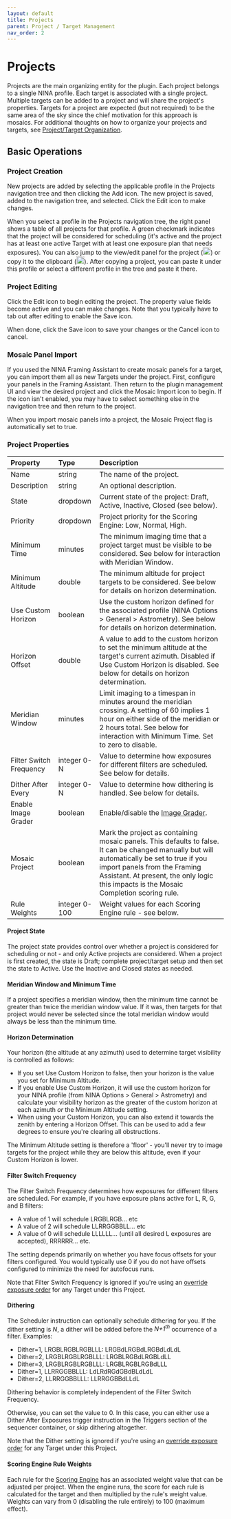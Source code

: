 ```yaml
---
layout: default
title: Projects
parent: Project / Target Management
nav_order: 2
---
```


# Projects
Projects are the main organizing entity for the plugin.  Each project belongs to a single NINA profile.  Each target is associated with a single project.  Multiple targets can be added to a project and will share the project's properties.  Targets for a project are expected (but not required) to be the same area of the sky since the chief motivation for this approach is mosaics.  For additional thoughts on how to organize your projects and targets, see [Project/Target Organization](organization.html).

## Basic Operations

### Project Creation

New projects are added by selecting the applicable profile in the Projects navigation tree and then clicking the Add icon.  The new project is saved, added to the navigation tree, and selected.  Click the Edit icon to make changes.

When you select a profile in the Projects navigation tree, the right panel shows a table of all projects for that profile.  A green checkmark indicates that the project will be considered for scheduling (it's active and the project has at least one active Target with at least one exposure plan that needs exposures).  You can also jump to the view/edit panel for the project (<img src="../assets/images/settings-icon.png" width="18" height="18">) or copy it to the clipboard (<img src="../assets/images/copy-icon.png" width="18" height="18">).  After copying a project, you can paste it under this profile or select a different profile in the tree and paste it there.

### Project Editing

Click the Edit icon to begin editing the project.  The property value fields become active and you can make changes.  Note that you typically have to tab out after editing to enable the Save icon.

When done, click the Save icon to save your changes or the Cancel icon to cancel.

### Mosaic Panel Import
If you used the NINA Framing Assistant to create mosaic panels for a target, you can import them all as new Targets under the project.  First, configure your panels in the Framing Assistant.  Then return to the plugin management UI and view the desired project and click the Mosaic Import icon to begin.  If the icon isn't enabled, you may have to select something else in the navigation tree and then return to the project.

When you import mosaic panels into a project, the Mosaic Project flag is automatically set to true.

### Project Properties

|Property|Type|Description|
|:--|:--|:--|
|Name|string|The name of the project.|
|Description|string|An optional description.|
|State|dropdown|Current state of the project: Draft, Active, Inactive, Closed (see below).|
|Priority|dropdown|Project priority for the Scoring Engine: Low, Normal, High.|
|Minimum Time|minutes|The minimum imaging time that a project target must be visible to be considered.  See below for interaction with Meridian Window.|
|Minimum Altitude|double|The minimum altitude for project targets to be considered.  See below for details on horizon determination.|
|Use Custom Horizon|boolean|Use the custom horizon defined for the associated profile (NINA Options > General > Astrometry).  See below for details on horizon determination.|
|Horizon Offset|double|A value to add to the custom horizon to set the minimum altitude at the target's current azimuth.  Disabled if Use Custom Horizon is disabled.  See below for details on horizon determination.|
|Meridian Window|minutes|Limit imaging to a timespan in minutes around the meridian crossing.  A setting of 60 implies 1 hour on either side of the meridian or 2 hours total.  See below for interaction with Minimum Time.  Set to zero to disable.|
|Filter Switch Frequency|integer 0-N|Value to determine how exposures for different filters are scheduled.  See below for details.|
|Dither After Every|integer 0-N|Value to determine how dithering is handled.  See below for details.|
|Enable Image Grader|boolean|Enable/disable the [Image Grader](../post-acquisition/image-grader.html).|
|Mosaic Project|boolean|Mark the project as containing mosaic panels.  This defaults to false.  It can be changed manually but will automatically be set to true if you import panels from the Framing Assistant.  At present, the only logic this impacts is the Mosaic Completion scoring rule.|
|Rule Weights|integer 0-100|Weight values for each Scoring Engine rule - see below.|

#### Project State

The project state provides control over whether a project is considered for scheduling or not - and only Active projects are considered.  When a project is first created, the state is Draft; complete project/target setup and then set the state to Active.  Use the Inactive and Closed states as needed.

#### Meridian Window and Minimum Time
If a project specifies a meridian window, then the minimum time cannot be greater than twice the meridian window value.  If it was, then targets for that project would never be selected since the total meridian window would always be less than the minimum time.

#### Horizon Determination

Your horizon (the altitude at any azimuth) used to determine target visibility is controlled as follows:
* If you set Use Custom Horizon to false, then your horizon is the value you set for Minimum Altitude.
* If you enable Use Custom Horizon, it will use the custom horizon for your NINA profile (from NINA Options > General > Astrometry) and calculate your visibility horizon as the greater of the custom horizon at each azimuth _or_ the Minimum Altitude setting.
* When using your Custom Horizon, you can also extend it towards the zenith by entering a Horizon Offset.  This can be used to add a few  degrees to ensure you're clearing all obstructions.

The Minimum Altitude setting is therefore a 'floor' - you'll never try to image targets for the project while they are below this altitude, even if your Custom Horizon is lower.

#### Filter Switch Frequency

The Filter Switch Frequency determines how exposures for different filters are scheduled.  For example, if you have exposure plans active for L, R, G, and B filters:
* A value of 1 will schedule LRGBLRGB... etc
* A value of 2 will schedule LLRRGGBBLL... etc
* A value of 0 will schedule LLLLLL... (until all desired L exposures are accepted), RRRRRR... etc.

The setting depends primarily on whether you have focus offsets for your filters configured.  You would typically use 0 if you do not have offsets configured to minimize the need for autofocus runs.

Note that Filter Switch Frequency is ignored if you're using an [override exposure order](exposure-plans.html#override-ordering) for any Target under this Project.

#### Dithering

The Scheduler instruction can optionally schedule dithering for you.  If the dither setting is _N_, a dither will be added before the _N+1<sup>th</sup>_ occurrence of a filter.  Examples:
* Dither=1, LRGBLRGBLRGBLLL: LRGBdLRGBdLRGBdLdLdL
* Dither=2, LRGBLRGBLRGBLLL: LRGBLRGBdLRGBLdLL
* Dither=3, LRGBLRGBLRGBLLL: LRGBLRGBLRGBdLLL
* Dither=1, LLRRGGBBLLL: LdLRdRGdGBdBLdLdL
* Dither=2, LLRRGGBBLLL: LLRRGGBBdLLdL

Dithering behavior is completely independent of the Filter Switch Frequency.

Otherwise, you can set the value to 0.  In this case, you can either use a Dither After Exposures trigger instruction in the Triggers section of the sequencer container, or skip dithering altogether.

Note that the Dither setting is ignored if you're using an [override exposure order](exposure-plans.html#override-ordering) for any Target under this Project.

#### Scoring Engine Rule Weights

Each rule for the [Scoring Engine](../concepts/planning-engine.html#scoring-engine-1) has an associated weight value that can be adjusted per project.  When the engine runs, the score for each rule is calculated for the target and then multiplied by the rule's weight value.  Weights can vary from 0 (disabling the rule entirely) to 100 (maximum effect).
